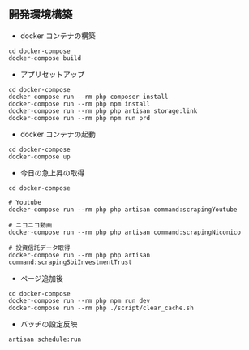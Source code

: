 ## 開発環境構築

- docker コンテナの構築

```
cd docker-compose
docker-compose build
```

- アプリセットアップ

```
cd docker-compose
docker-compose run --rm php composer install
docker-compose run --rm php npm install
docker-compose run --rm php php artisan storage:link
docker-compose run --rm php npm run prd
```

- docker コンテナの起動

```
cd docker-compose
docker-compose up
```

- 今日の急上昇の取得

```
cd docker-compose

# Youtube
docker-compose run --rm php php artisan command:scrapingYoutube

# ニコニコ動画
docker-compose run --rm php php artisan command:scrapingNiconico

# 投資信託データ取得
docker-compose run --rm php php artisan command:scrapingSbiInvestmentTrust
```

- ページ追加後

```
cd docker-compose
docker-compose run --rm php npm run dev
docker-compose run --rm php ./script/clear_cache.sh
```

- バッチの設定反映

```
artisan schedule:run
```
